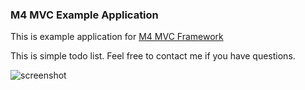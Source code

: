 ### M4 MVC Example Application

This is example application for [M4 MVC Framework](https://github.com/Matoo125/m4mvc)

This is simple todo list. Feel free to contact me if you have questions.

![screenshot](https://image.ibb.co/e39O8w/todo_example.png)